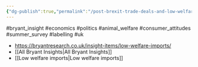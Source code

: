 ```yaml
---
{"dg-publish":true,"permalink":"/post-brexit-trade-deals-and-low-welfare-imports-an-urgent-cautionary-warning-for-the-uk/","created":"2025-10-23T17:42:47.415+01:00","updated":"2025-10-23T18:06:08.713+01:00"}
---
```


#bryant_insight #economics #politics #animal_welfare #consumer_attitudes #summer_survey #labelling #uk 

- https://bryantresearch.co.uk/insight-items/low-welfare-imports/
- [[All Bryant Insights\|All Bryant Insights]] 
- [[Low welfare imports\|Low welfare imports]] 